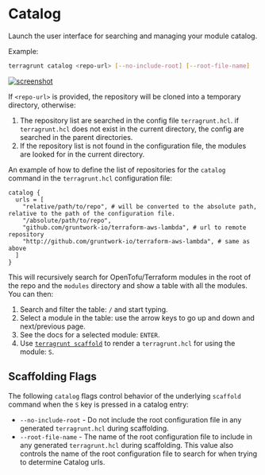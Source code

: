 # Catalog

Launch the user interface for searching and managing your module catalog.

Example:

```bash
terragrunt catalog <repo-url> [--no-include-root] [--root-file-name]
```

[![screenshot](/assets/img/screenshots/catalog-screenshot.png)](/assets/img/screenshots/catalog-screenshot.png)

If `<repo-url>` is provided, the repository will be cloned into a temporary directory, otherwise:

1. The repository list are searched in the config file `terragrunt.hcl`. if `terragrunt.hcl` does not exist in the current directory, the config are searched in the parent directories.
1. If the repository list is not found in the configuration file, the modules are looked for in the current directory.

An example of how to define the list of repositories for the `catalog` command in the `terragrunt.hcl` configuration file:

``` hcl
catalog {
  urls = [
    "relative/path/to/repo", # will be converted to the absolute path, relative to the path of the configuration file.
    "/absolute/path/to/repo",
    "github.com/gruntwork-io/terraform-aws-lambda", # url to remote repository
    "http://github.com/gruntwork-io/terraform-aws-lambda", # same as above
  ]
}
```

This will recursively search for OpenTofu/Terraform modules in the root of the repo and the `modules` directory and show a table with all the modules. You can then:

1. Search and filter the table: `/` and start typing.
1. Select a module in the table: use the arrow keys to go up and down and next/previous page.
1. See the docs for a selected module: `ENTER`.
1. Use [`terragrunt scaffold`](/docs/features/scaffold/) to render a `terragrunt.hcl` for using the module: `S`.

## Scaffolding Flags

The following `catalog` flags control behavior of the underlying `scaffold` command when the `S` key is pressed in a catalog entry:

- `--no-include-root` - Do not include the root configuration file in any generated `terragrunt.hcl` during scaffolding.
- `--root-file-name` - The name of the root configuration file to include in any generated `terragrunt.hcl` during scaffolding. This value also controls the name of the root configuration file to search for when trying to determine Catalog urls.

